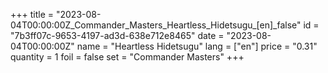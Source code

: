 +++
title = "2023-08-04T00:00:00Z_Commander_Masters_Heartless_Hidetsugu_[en]_false"
id = "7b3ff07c-9653-4197-ad3d-638e712e8465"
date = "2023-08-04T00:00:00Z"
name = "Heartless Hidetsugu"
lang = ["en"]
price = "0.31"
quantity = 1
foil = false
set = "Commander Masters"
+++
